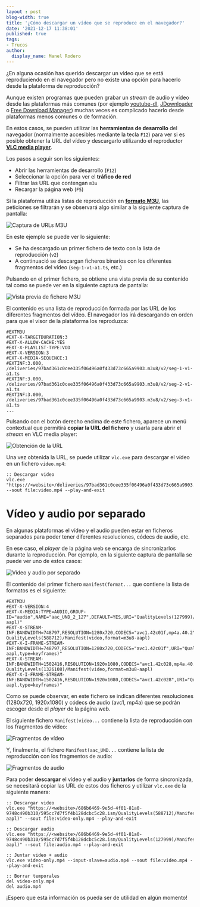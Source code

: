 ```yaml
---
layout : post
blog-width: true
title: '¿Cómo descargar un vídeo que se reproduce en el navegador?'
date: '2021-12-17 11:38:01'
published: true
tags:
- Trucos
author:
  display_name: Manel Rodero
---
```


¿En alguna ocasión has querido descargar un vídeo que se está reproduciendo en el navegador pero no existe una opción para hacerlo desde la plataforma de reproducción?

Aunque existen programas que pueden grabar un _stream_ de audio y vídeo desde las plataformas más comunes (por ejemplo [youtube-dl](https://yt-dl.org/), [JDownloader](https://jdownloader.org/) o [Free Download Manager](https://www.freedownloadmanager.org/)) muchas veces es complicado hacerlo desde plataformas menos comunes o de formación.

En estos casos, se pueden utilizar las **herramientas de desarrollo** del navegador (normalmente accesibles mediante la tecla `F12`) para ver si es posible obtener la URL del vídeo y descargarlo utilizando el reproductor **[VLC media player](https://www.videolan.org/)**.

Los pasos a seguir son los siguientes:

* Abrir las herramientas de desarrollo (`F12`)
* Seleccionar la opción para ver el **tráfico de red**
* Filtrar las URL que contengan `m3u`
* Recargar la página web (`F5`)

Si la plataforma utiliza listas de reproducción en **[formato M3U](https://www.adslzone.net/reportajes/software/archivos-m3u/)**, las peticiones se filtrarán y se observará algo similar a la siguiente captura de pantalla:

![Captura de URLs M3U][1]

En este ejemplo se puede ver lo siguiente:

* Se ha descargado un primer fichero de texto con la lista de reproducción (`v2`)
* A continuació se descargan ficheros binarios con los diferentes fragmentos del vídeo (`seg-1-v1-a1.ts`, etc.)

Pulsando en el primer fichero, se obtiene una vista previa de su contenido tal como se puede ver en la siguiente captura de pantalla:

![Vista previa de fichero M3U][2]

El contenido es una lista de reproducción formada por las URL de los diferentes fragmentos del vídeo. El navegador los irá descargando en orden para que el visor de la plataforma los reproduzca:

```
#EXTM3U
#EXT-X-TARGETDURATION:3
#EXT-X-ALLOW-CACHE:YES
#EXT-X-PLAYLIST-TYPE:VOD
#EXT-X-VERSION:3
#EXT-X-MEDIA-SEQUENCE:1
#EXTINF:3.000,
/deliveries/97bad361c0cee335f06496a0f433d73c665a9903.m3u8/v2/seg-1-v1-a1.ts
#EXTINF:3.000,
/deliveries/97bad361c0cee335f06496a0f433d73c665a9903.m3u8/v2/seg-2-v1-a1.ts
#EXTINF:3.000,
/deliveries/97bad361c0cee335f06496a0f433d73c665a9903.m3u8/v2/seg-3-v1-a1.ts
...
```

Pulsando con el botón derecho encima de este fichero, aparece un menú contextual que permitirá **copiar la URL del fichero** y usarla para abrir el _stream_ en VLC media player:

![Obtención de la URL][3]

Una vez obtenida la URL, se puede utilizar `vlc.exe` para descargar el vídeo en un fichero `video.mp4`:

```
:: Descargar video
vlc.exe "https://<website>/deliveries/97bad361c0cee335f06496a0f433d73c665a9903.m3u8/v2" --sout file:video.mp4 --play-and-exit
```

# Vídeo y audio por separado

En algunas plataformas el vídeo y el audio pueden estar en ficheros separados para poder tener diferentes resoluciones, códecs de audio, etc.

En ese caso, el _player_ de la página web se encarga de sincronizarlos durante la reproducción. Por ejemplo, en la siguiente captura de pantalla se puede ver uno de estos casos:

![Vídeo y audio por separado][4]

El contenido del primer fichero `manifest(format...` que contiene la lista de formatos es el siguiente:

```
#EXTM3U
#EXT-X-VERSION:4
#EXT-X-MEDIA:TYPE=AUDIO,GROUP-ID="audio",NAME="aac_UND_2_127",DEFAULT=YES,URI="QualityLevels(127999)/Manifest(aac_UND_2_127,format=m3u8-aapl)"
#EXT-X-STREAM-INF:BANDWIDTH=748797,RESOLUTION=1280x720,CODECS="avc1.42c01f,mp4a.40.2",AUDIO="audio"
QualityLevels(588712)/Manifest(video,format=m3u8-aapl)
#EXT-X-I-FRAME-STREAM-INF:BANDWIDTH=748797,RESOLUTION=1280x720,CODECS="avc1.42c01f",URI="QualityLevels(588712)/Manifest(video,format=m3u8-aapl,type=keyframes)"
#EXT-X-STREAM-INF:BANDWIDTH=1502416,RESOLUTION=1920x1080,CODECS="avc1.42c028,mp4a.40.2",AUDIO="audio"
QualityLevels(1326108)/Manifest(video,format=m3u8-aapl)
#EXT-X-I-FRAME-STREAM-INF:BANDWIDTH=1502416,RESOLUTION=1920x1080,CODECS="avc1.42c028",URI="QualityLevels(1326108)/Manifest(video,format=m3u8-aapl,type=keyframes)"
```

Como se puede observar, en este fichero se indican diferentes resoluciones (1280x720, 1920x1080) y códecs de audio (avc1, mp4a) que se podrán escoger desde el _player_ de la página web.

El siguiente fichero `Manifest(video...` contiene la lista de reproducción con los fragmentos de vídeo:

![Fragmentos de vídeo][5]

Y, finalmente, el fichero `Manifest(aac_UND...` contiene la lista de reproducción con los fragmentos de audio:

![Fragmentos de audio][6]

Para poder **descargar** el vídeo y el audio y **juntarlos** de forma sincronizada, se necesitará copiar las URL de estos dos ficheros y utilizar `vlc.exe` de la siguiente manera:

```
:: Descargar video
vlc.exe "https://<website>/686b6469-9e5d-4f01-81a0-9748c490b310/595cc7d7f5f4b128dcbc5c28.ism/QualityLevels(588712)/Manifest(video,format=m3u8-aapl)" --sout file:video-only.mp4 --play-and-exit

:: Descargar audio
vlc.exe "https://<website>/686b6469-9e5d-4f01-81a0-9748c490b310/595cc7d7f5f4b128dcbc5c28.ism/QualityLevels(127999)/Manifest(aac_UND_2_127,format=m3u8-aapl)" --sout file:audio.mp4 --play-and-exit

:: Juntar video + audio
vlc.exe video-only.mp4 --input-slave=audio.mp4 --sout file:video.mp4 --play-and-exit

:: Borrar temporales
del video-only.mp4
del audio.mp4
```

¡Espero que esta información os pueda ser de utilidad en algún momento!


[1]: /assets/img/blog/2021-12-17_image_1.png "Captura de URLs M3U"
[2]: /assets/img/blog/2021-12-17_image_2.png "Vista previa de fichero M3U"
[3]: /assets/img/blog/2021-12-17_image_3.png "Obtención de la URL"
[4]: /assets/img/blog/2021-12-17_image_4.png "Vídeo y audio por separado"
[5]: /assets/img/blog/2021-12-17_image_5.png "Fragmentos de vídeo"
[6]: /assets/img/blog/2021-12-17_image_6.png "Fragmentos de audio"
